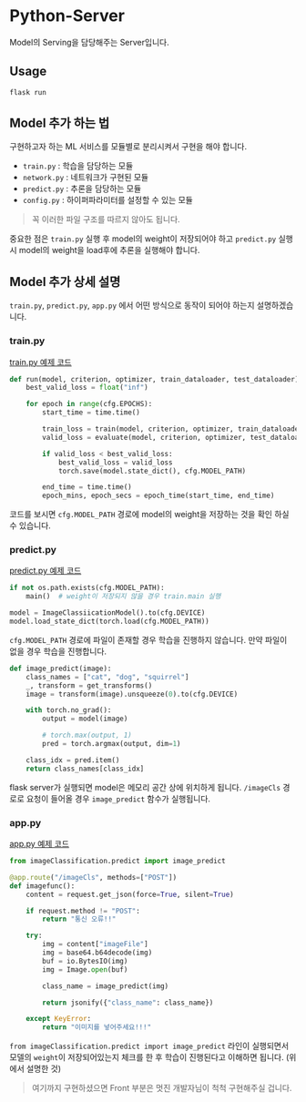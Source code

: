 # Python-Server

Model의 Serving을 담당해주는 Server입니다.

## Usage

```bash
flask run
```

## Model 추가 하는 법

구현하고자 하는 ML 서비스를 모듈별로 분리시켜서 구현을 해야 합니다.

- `train.py` : 학습을 담당하는 모듈
- `network.py` : 네트워크가 구현된 모듈
- `predict.py` : 추론을 담당하는 모듈
- `config.py` : 하이퍼파라미터를 설정할 수 있는 모듈

> 꼭 이러한 파일 구조를 따르지 않아도 됩니다.

중요한 점은 `train.py` 실행 후 model의 weight이 저장되어야 하고 `predict.py` 실행 시 model의 weight을 load후에 추론을 실행해야 합니다.

## Model 추가 상세 설명

`train.py`, `predict.py`, `app.py` 에서 어떤 방식으로 동작이 되어야 하는지 설명하겠습니다.

### train.py

[train.py 예제 코드](./imageClassification/train.py)

```python
def run(model, criterion, optimizer, train_dataloader, test_dataloader):
    best_valid_loss = float("inf")

    for epoch in range(cfg.EPOCHS):
        start_time = time.time()

        train_loss = train(model, criterion, optimizer, train_dataloader)
        valid_loss = evaluate(model, criterion, optimizer, test_dataloader)

        if valid_loss < best_valid_loss:
            best_valid_loss = valid_loss
            torch.save(model.state_dict(), cfg.MODEL_PATH)

        end_time = time.time()
        epoch_mins, epoch_secs = epoch_time(start_time, end_time)
```

코드를 보시면 `cfg.MODEL_PATH` 경로에 model의 weight을 저장하는 것을 확인 하실 수 있습니다.

### predict.py

[predict.py 예제 코드](./imageClassification/predict.py)

```python
if not os.path.exists(cfg.MODEL_PATH):
    main()  # weight이 저장되지 않을 경우 train.main 실행

model = ImageClassiicationModel().to(cfg.DEVICE)
model.load_state_dict(torch.load(cfg.MODEL_PATH))
```

`cfg.MODEL_PATH` 경로에 파일이 존재할 경우 학습을 진행하지 않습니다. 만약 파일이 없을 경우 학습을 진행합니다.


```python
def image_predict(image):
    class_names = ["cat", "dog", "squirrel"]
    _, transform = get_transforms()
    image = transform(image).unsqueeze(0).to(cfg.DEVICE)

    with torch.no_grad():
        output = model(image)

        # torch.max(output, 1)
        pred = torch.argmax(output, dim=1)

    class_idx = pred.item()
    return class_names[class_idx]
```

flask server가 실행되면 model은 메모리 공간 상에 위치하게 됩니다.
`/imageCls` 경로로 요청이 들어올 경우 `image_predict` 함수가 실행됩니다.

### app.py

[app.py 예제 코드](app.py)

```python
from imageClassification.predict import image_predict

@app.route("/imageCls", methods=["POST"])
def imagefunc():
    content = request.get_json(force=True, silent=True)

    if request.method != "POST":
        return "통신 오류!!"

    try:
        img = content["imageFile"]
        img = base64.b64decode(img)
        buf = io.BytesIO(img)
        img = Image.open(buf)

        class_name = image_predict(img)

        return jsonify({"class_name": class_name})

    except KeyError:
        return "이미지를 넣어주세요!!!"
```

`from imageClassification.predict import image_predict` 라인이 실행되면서 모델의 `weight`이 저장되어있는지 체크를 한 후 학습이 진행된다고 이해하면 됩니다. (위에서 설명한 것)

> 여기까지 구현하셨으면 Front 부분은 멋진 개발자님이 척척 구현해주실 겁니다.
